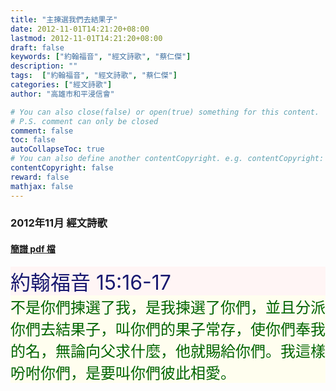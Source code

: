 ```yaml
---
title: "主揀選我們去結果子"
date: 2012-11-01T14:21:20+08:00
lastmod: 2012-11-01T14:21:20+08:00
draft: false
keywords: ["約翰福音", "經文詩歌", "蔡仁傑"]
description: ""
tags:  ["約翰福音", "經文詩歌", "蔡仁傑"]
categories: ["經文詩歌"]
author: "高雄市和平浸信會"

# You can also close(false) or open(true) something for this content.
# P.S. comment can only be closed
comment: false
toc: false
autoCollapseToc: true
# You can also define another contentCopyright. e.g. contentCopyright: "This is another copyright."
contentCopyright: false
reward: false
mathjax: false
---
```


### 2012年11月 經文詩歌

#### [簡譜 pdf 檔](/pdf-h/h201211.pdf "主揀選我們去結果子")

<div style="background-color:#FFF5F5"><font size="6", color="#191970">
約翰福音 15:16-17
</font>
</div>

<div style="background-color:#FFFEEF"><font size="5", color="#006400">
不是你們揀選了我，是我揀選了你們，並且分派你們去結果子，叫你們的果子常存，使你們奉我的名，無論向父求什麼，他就賜給你們。我這樣吩咐你們，是要叫你們彼此相愛。
</font>
</div>